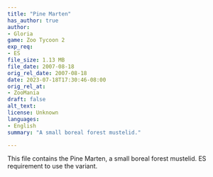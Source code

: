 ```yaml
---
title: "Pine Marten"
has_author: true
author: 
- Gloria
game: Zoo Tycoon 2
exp_req: 
- ES
file_size: 1.13 MB
file_date: 2007-08-18
orig_rel_date: 2007-08-18
date: 2023-07-18T17:30:46-08:00
orig_rel_at: 
- ZooMania
draft: false
alt_text: 
license: Unknown
languages:
- English
summary: "A small boreal forest mustelid."

---
```


This file contains the Pine Marten, a small boreal forest mustelid. ES requirement to use the variant.